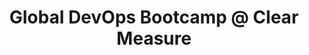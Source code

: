 ---
state: TX
region: Austin
title: Global DevOps Bootcamp @ Clear Measure
event_url: https://www.eventbrite.com/e/global-devops-bootcamp-clear-measure-tickets-57006719633
start_date: 2019-06-15
cost: FREE
topics: [ devops ]
---